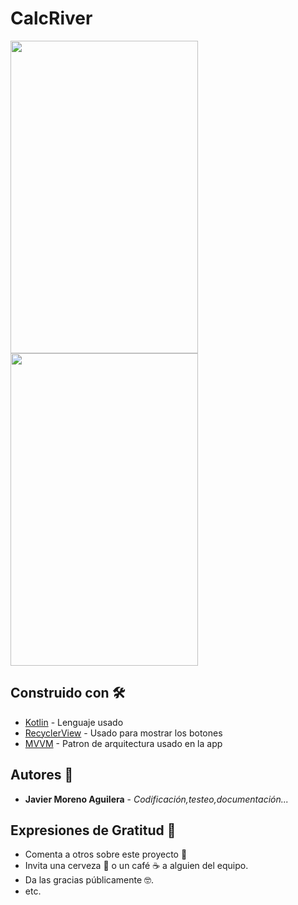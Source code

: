 # CalcRiver

<img src="https://user-images.githubusercontent.com/55782974/189475095-38694015-27ea-4016-ba96-e44e2955aa34.png" width="300" height="500" /><img src="https://user-images.githubusercontent.com/55782974/189475195-c0d8876c-b415-4f8b-80c3-3594f592c218.png" width="300" height="500" />



## Construido con 🛠️

* [Kotlin](https://kotlinlang.org/docs/getting-started.html) - Lenguaje usado
* [RecyclerView](https://developer.android.com/guide/topics/ui/layout/recyclerview?hl=es-419) - Usado para mostrar los botones
* [MVVM](https://docs.microsoft.com/es-es/xamarin/xamarin-forms/enterprise-application-patterns/mvvm) - Patron de arquitectura usado en la app


## Autores 📌

* **Javier Moreno Aguilera** - *Codificación,testeo,documentación...* 



## Expresiones de Gratitud 🎁

* Comenta a otros sobre este proyecto 📢
* Invita una cerveza 🍺 o un café ☕ a alguien del equipo. 
* Da las gracias públicamente 🤓.
* etc.
